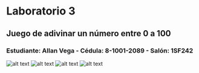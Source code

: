 # Laboratorio 3
## Juego de adivinar un número entre 0 a 100
### Estudiante: Allan Vega - Cédula: 8-1001-2089 - Salón: 1SF242

![alt text](captura-1.jpeg "Captura 1")
![alt text](captura-2.jpeg "Captura 2")
![alt text](captura-3.jpeg "Captura 3")
![alt text](captura-4.jpeg "Captura 4")